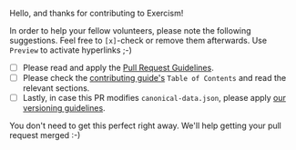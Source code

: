Hello, and thanks for contributing to Exercism!

In order to help your fellow volunteers, please note the following suggestions. Feel free to `[x]`-check or remove them afterwards. Use `Preview` to activate hyperlinks ;-)

- [ ] Please read and apply the [Pull Request Guidelines](https://github.com/exercism/docs/blob/master/contributing-to-language-tracks/pull-request-guidelines.md).
- [ ] Please check the [contributing guide's](https://github.com/exercism/problem-specifications/blob/master/CONTRIBUTING.md#contributing) `Table of Contents` and read the relevant sections.
- [ ] Lastly, in case this PR modifies `canonical-data.json`, please apply [our versioning guidelines](https://github.com/exercism/problem-specifications#test-data-versioning).

You don't need to get this perfect right away. We'll help getting your pull request merged :-)
